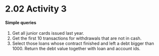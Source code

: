 # 2.02 Activity 3

#### Simple queries

1. Get all junior cards issued last year.
2. Get the first 10 transactions for withdrawals that are not in cash.
3. Select those loans whose contract finished and left a debt bigger than 1000. Return the debt value together with loan and account ids.
